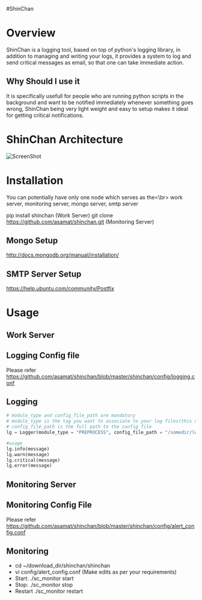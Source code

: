 #ShinChan

Overview
========
ShinChan is a logging tool, based on top of python's logging library, in addition to managing and writing your logs, it provides a system to log and send critical messages as email, so that one can take immediate action.

Why Should I use it
-------------------
It is specifically usefull for people who are running python scripts in the background and want to be notified immediately whenever something goes wrong, ShinChan being very light weight and easy to setup makes it ideal for getting critical notifications.

ShinChan Architecture
======================
![ScreenShot](https://raw.github.com/asamat/shinchan/master/shinchan_workflow.jpg)

Installation
============
You can potentially have only one node which serves as the<\br>
work server, monitoring server, mongo server, smtp server

pip install shinchan (Work Server)
git clone https://github.com/asamat/shinchan.git (Monitoring Server)

Mongo Setup
-----------
http://docs.mongodb.org/manual/installation/

SMTP Server Setup
-----------------
https://help.ubuntu.com/community/Postfix

Usage
=====
Work Server
-----------
Logging Config file
-------------------
Please refer https://github.com/asamat/shinchan/blob/master/shinchan/config/logging.conf

Logging
-------
```python
# module_type and config_file_path are mandatory
# module_type is the tag you want to associate to your log files(this can tyipcally be same for a set of modules which are working for the same task)
# config_file_path is the full path to the config file
lg = Logger(module_type = "PREPROCESS", config_file_path = "/somedir/logging.conf" )

#usage
lg.info(message)
lg.warn(message)
lg.critical(message)
lg.error(message)
```

Monitoring Server
-----------------

Monitoring Config File
----------------------
Please refer https://github.com/asamat/shinchan/blob/master/shinchan/config/alert_config.conf

Monitoring
----------

* cd  ~/download_dir/shinchan/shinchan
* vi config/alert_config.conf (Make edits as per your requirements)
* Start:  ./sc_monitor start
* Stop:  ./sc_monitor stop
* Restart ./sc_monitor restart






